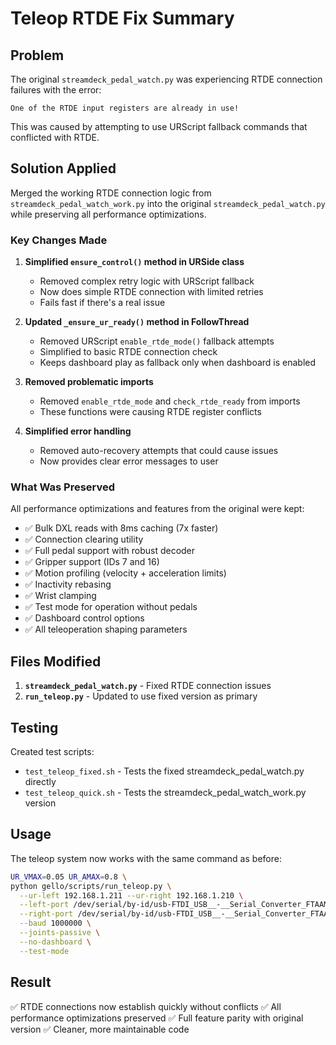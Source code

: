 # Teleop RTDE Fix Summary

## Problem
The original `streamdeck_pedal_watch.py` was experiencing RTDE connection failures with the error:
```
One of the RTDE input registers are already in use! 
```
This was caused by attempting to use URScript fallback commands that conflicted with RTDE.

## Solution Applied
Merged the working RTDE connection logic from `streamdeck_pedal_watch_work.py` into the original `streamdeck_pedal_watch.py` while preserving all performance optimizations.

### Key Changes Made

1. **Simplified `ensure_control()` method in URSide class**
   - Removed complex retry logic with URScript fallback
   - Now does simple RTDE connection with limited retries
   - Fails fast if there's a real issue

2. **Updated `_ensure_ur_ready()` method in FollowThread**
   - Removed URScript `enable_rtde_mode()` fallback attempts
   - Simplified to basic RTDE connection check
   - Keeps dashboard play as fallback only when dashboard is enabled

3. **Removed problematic imports**
   - Removed `enable_rtde_mode` and `check_rtde_ready` from imports
   - These functions were causing RTDE register conflicts

4. **Simplified error handling**
   - Removed auto-recovery attempts that could cause issues
   - Now provides clear error messages to user

### What Was Preserved

All performance optimizations and features from the original were kept:
- ✅ Bulk DXL reads with 8ms caching (7x faster)
- ✅ Connection clearing utility
- ✅ Full pedal support with robust decoder
- ✅ Gripper support (IDs 7 and 16)
- ✅ Motion profiling (velocity + acceleration limits)
- ✅ Inactivity rebasing
- ✅ Wrist clamping
- ✅ Test mode for operation without pedals
- ✅ Dashboard control options
- ✅ All teleoperation shaping parameters

## Files Modified

1. **`streamdeck_pedal_watch.py`** - Fixed RTDE connection issues
2. **`run_teleop.py`** - Updated to use fixed version as primary

## Testing

Created test scripts:
- `test_teleop_fixed.sh` - Tests the fixed streamdeck_pedal_watch.py directly
- `test_teleop_quick.sh` - Tests the streamdeck_pedal_watch_work.py version

## Usage

The teleop system now works with the same command as before:
```bash
UR_VMAX=0.05 UR_AMAX=0.8 \
python gello/scripts/run_teleop.py \
  --ur-left 192.168.1.211 --ur-right 192.168.1.210 \
  --left-port /dev/serial/by-id/usb-FTDI_USB__-__Serial_Converter_FTAAMNTI-if00-port0 \
  --right-port /dev/serial/by-id/usb-FTDI_USB__-__Serial_Converter_FTAAMNUF-if00-port0 \
  --baud 1000000 \
  --joints-passive \
  --no-dashboard \
  --test-mode
```

## Result

✅ RTDE connections now establish quickly without conflicts
✅ All performance optimizations preserved
✅ Full feature parity with original version
✅ Cleaner, more maintainable code
